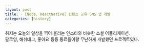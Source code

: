 ```yaml
---
layout: post
title: · [Node, ReactNative] 컨텐츠 공유 SNS 앱 개발
categories: [history]
---
```


취지는 오늘의 일상을 찍어 올리는 인스타와 비슷한 소셜 어플리케이션.  
팔로잉, 해쉬태그, 좋아요 등등 동료들이랑 무난하게 개발했던 프로젝트였다.